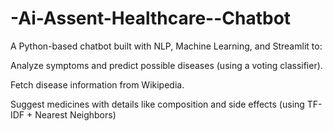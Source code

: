 # -Ai-Assent-Healthcare--Chatbot
A Python-based chatbot built with NLP, Machine Learning, and Streamlit to:

Analyze symptoms and predict possible diseases (using a voting classifier).

Fetch disease information from Wikipedia.

Suggest medicines with details like composition and side effects (using TF-IDF + Nearest Neighbors)
